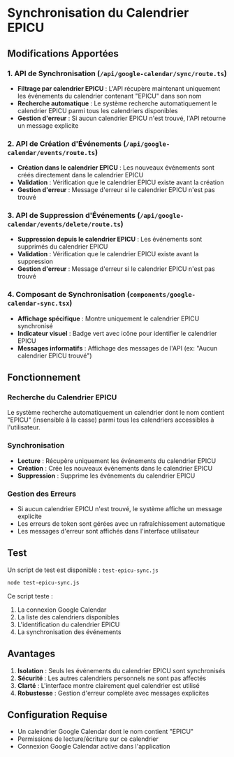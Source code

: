 # Synchronisation du Calendrier EPICU

## Modifications Apportées

### 1. API de Synchronisation (`/api/google-calendar/sync/route.ts`)
- **Filtrage par calendrier EPICU** : L'API récupère maintenant uniquement les événements du calendrier contenant "EPICU" dans son nom
- **Recherche automatique** : Le système recherche automatiquement le calendrier EPICU parmi tous les calendriers disponibles
- **Gestion d'erreur** : Si aucun calendrier EPICU n'est trouvé, l'API retourne un message explicite

### 2. API de Création d'Événements (`/api/google-calendar/events/route.ts`)
- **Création dans le calendrier EPICU** : Les nouveaux événements sont créés directement dans le calendrier EPICU
- **Validation** : Vérification que le calendrier EPICU existe avant la création
- **Gestion d'erreur** : Message d'erreur si le calendrier EPICU n'est pas trouvé

### 3. API de Suppression d'Événements (`/api/google-calendar/events/delete/route.ts`)
- **Suppression depuis le calendrier EPICU** : Les événements sont supprimés du calendrier EPICU
- **Validation** : Vérification que le calendrier EPICU existe avant la suppression
- **Gestion d'erreur** : Message d'erreur si le calendrier EPICU n'est pas trouvé

### 4. Composant de Synchronisation (`components/google-calendar-sync.tsx`)
- **Affichage spécifique** : Montre uniquement le calendrier EPICU synchronisé
- **Indicateur visuel** : Badge vert avec icône pour identifier le calendrier EPICU
- **Messages informatifs** : Affichage des messages de l'API (ex: "Aucun calendrier EPICU trouvé")

## Fonctionnement

### Recherche du Calendrier EPICU
Le système recherche automatiquement un calendrier dont le nom contient "EPICU" (insensible à la casse) parmi tous les calendriers accessibles à l'utilisateur.

### Synchronisation
- **Lecture** : Récupère uniquement les événements du calendrier EPICU
- **Création** : Crée les nouveaux événements dans le calendrier EPICU
- **Suppression** : Supprime les événements du calendrier EPICU

### Gestion des Erreurs
- Si aucun calendrier EPICU n'est trouvé, le système affiche un message explicite
- Les erreurs de token sont gérées avec un rafraîchissement automatique
- Les messages d'erreur sont affichés dans l'interface utilisateur

## Test

Un script de test est disponible : `test-epicu-sync.js`

```bash
node test-epicu-sync.js
```

Ce script teste :
1. La connexion Google Calendar
2. La liste des calendriers disponibles
3. L'identification du calendrier EPICU
4. La synchronisation des événements

## Avantages

1. **Isolation** : Seuls les événements du calendrier EPICU sont synchronisés
2. **Sécurité** : Les autres calendriers personnels ne sont pas affectés
3. **Clarté** : L'interface montre clairement quel calendrier est utilisé
4. **Robustesse** : Gestion d'erreur complète avec messages explicites

## Configuration Requise

- Un calendrier Google Calendar dont le nom contient "EPICU"
- Permissions de lecture/écriture sur ce calendrier
- Connexion Google Calendar active dans l'application
